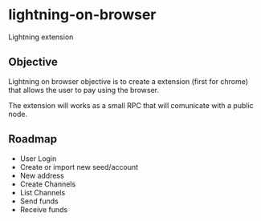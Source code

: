 # lightning-on-browser
Lightning extension

## Objective

Lightning on browser objective is to create a extension (first for chrome) that allows the user to pay using the browser.

The extension will works as a small RPC that will comunicate with a public node.

## Roadmap

- User Login
- Create or import new seed/account
- New address
- Create Channels
- List Channels
- Send funds
- Receive funds

